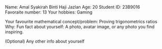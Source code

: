 Name: Amal Syakirah Binti Haji Jazlan
Age: 20
Student ID: 23B9016
Favoraite number: 13
Your hobbies: Gaming

Your favourite mathematical concept/problem: Proving trigonometrics ratios
Why: 
Fun fact about yourself: 
A photo, avatar image, or any photo you find inspiring.

(Optional) Any other info about yourself

